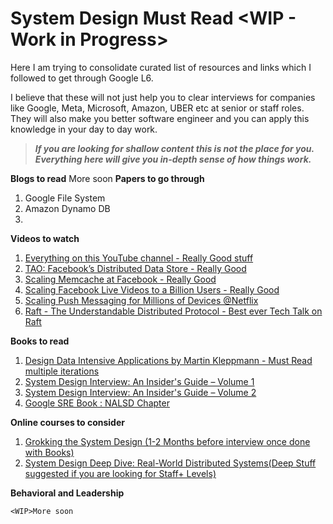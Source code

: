 

# System Design Must Read <WIP - Work in Progress>

Here I am trying to consolidate curated list of resources and links which I followed to get through Google L6. 

I believe that these will not just help you to clear interviews for companies like Google, Meta, Microsoft, Amazon, UBER etc at senior or staff roles. They will also make you better software engineer and you can apply this knowledge in your day to day work.

> ***If you are looking for shallow content this is not the place for you. Everything here will give you in-depth sense of how things work.***


**Blogs to read**
More soon
**Papers to go through**

1. Google File System
2. Amazon Dynamo DB
3. 

**Videos to watch**
1.  [Everything on this YouTube channel - Really Good stuff](https://www.youtube.com/@SystemDesignInterview/)
2.  [TAO: Facebook’s Distributed Data Store - Really Good](https://www.youtube.com/watch?v=sNIvHttFjdI)
3. [Scaling Memcache at Facebook - Really Good](https://www.youtube.com/watch?v=m4_7W4XzRgk)
4. [Scaling Facebook Live Videos to a Billion Users - Really Good
]( https://www.youtube.com/watch?v=IO4teCbHvZw)
5. [Scaling Push Messaging for Millions of Devices @Netflix](https://www.youtube.com/watch?v=6w6E_B55p0E)
6. [Raft - The Understandable Distributed Protocol - Best ever Tech Talk on Raft](https://www.youtube.com/watch?v=ro2fU8_mr2w)

**Books to read**
1. [Design Data Intensive Applications by Martin Kleppmann - Must Read multiple iterations](https://amzn.in/d/cf2c1cn)
2. [System Design Interview: An Insider's Guide – Volume 1](https://amzn.in/d/d5J1o29)
3. [System Design Interview: An Insider's Guide – Volume 2](https://amzn.in/d/dn9CIdK)
4. [Google SRE Book : NALSD Chapter](https://sre.google/workbook/non-abstract-design/)


**Online courses to consider**
1. [Grokking the System Design (1-2 Months before interview once done with Books)](https://www.educative.io/courses/grokking-the-system-design-interview)
2. [System Design Deep Dive: Real-World Distributed Systems(Deep Stuff suggested if you are looking for Staff+ Levels)](https://www.educative.io/courses/system-design-deep-dive-real-world-distributed-systems)

**Behavioral and Leadership**

    <WIP>More soon
